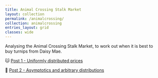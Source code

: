 ```yaml
---
title: Animal Crossing Stalk Market
layout: collection
permalink: /animalcrossing/
collection: animalcrossing
entries_layout: grid
classes: wide
---
```


Analysing the Animal Crossing Stalk Market, to work out when it is best to buy turnips from Daisy Mae.


🐱 [Post 1 - Uniformly distributed prices](../_posts/2020-12-30-animal-crossing-turnips-1.md)

🐻 [Post 2 - Asymptotics and arbitrary distributions](../_posts/2021-01-24-animal-crossing-turnips-2.md)

